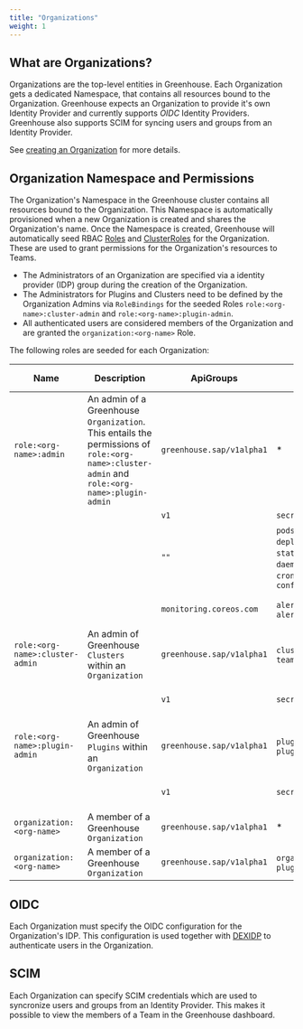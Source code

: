 ```yaml
---
title: "Organizations"
weight: 1
---
```


## What are Organizations?

Organizations are the top-level entities in Greenhouse. Each Organization gets a dedicated Namespace, that contains all resources bound to the Organization.
Greenhouse expects an Organization to provide it's own Identity Provider and currently supports _OIDC_ Identity Providers. Greenhouse also supports SCIM for syncing users and groups from an Identity Provider.

See [creating an Organization](./../../user-guides/organization/creation.md) for more details.

## Organization Namespace and Permissions

The Organization's Namespace in the Greenhouse cluster contains all resources bound to the Organization. This Namespace is automatically provisioned when a new Organization is created and shares the Organization's name.
Once the Namespace is created, Greenhouse will automatically seed RBAC [Roles](./../../../pkg/rbac/role.go) and [ClusterRoles](./../../../pkg/rbac/clusterrole.go) for the Organization. These are used to grant permissions for the Organization's resources to Teams.

- The Administrators of an Organization are specified via a identity provider (IDP) group during the creation of the Organization.
- The Administrators for Plugins and Clusters need to be defined by the Organization Admins via `RoleBindings` for the seeded Roles `role:<org-name>:cluster-admin` and `role:<org-name>:plugin-admin`.
- All authenticated users are considered members of the Organization and are granted the `organization:<org-name>` Role.

The following roles are seeded for each Organization:

| Name                            | Description                                                | ApiGroups                 | Resources                                                                                            | Verbs                       | Cluster scoped |
| ------------------------------- | ---------------------------------------------------------- | ------------------------- | ---------------------------------------------------------------------------------------------------- | --------------------------- | ---- |
| `role:<org-name>:admin`         | An admin of a Greenhouse `Organization`. This entails the permissions of `role:<org-name>:cluster-admin` and `role:<org-name>:plugin-admin`                    | `greenhouse.sap/v1alpha1` | \*                                                                                                   | \*                          | - |
|                                 |                                                            | `v1`                      | `secrets`                                                                                            | \*                          | - |
|                                 |                                                            | `""`                      | `pods`, `replicasets`, `deployments`, `statefulsets`, `daemonsets`, `cronjobs`, `jobs`, `configmaps` | `get`, `list`, `watch`      | - |
|                                 |                                                            | `monitoring.coreos.com`   | `alertmanagers`, `alertmanagerconfigs`                                                               | `get`, `list`, `watch`      | - |
| `role:<org-name>:cluster-admin` | An admin of Greenhouse `Clusters` within an `Organization` | `greenhouse.sap/v1alpha1` | `clusters`, `teamrolebindings`                                                                       | \*                          | - |
|                                 |                                                            | `v1`                      | `secrets`                                                                                            | `create`, `update`, `patch` | - |
| `role:<org-name>:plugin-admin`  | An admin of Greenhouse `Plugins` within an `Organization`  | `greenhouse.sap/v1alpha1` | `plugins`, `pluginpresets`                                                                           | \*                          | - |
|                                 |                                                            | `v1`                      | `secrets`                                                                                            | `create`, `update`, `patch` | - |
| `organization:<org-name>`        | A member of a Greenhouse `Organization`                    | `greenhouse.sap/v1alpha1` | \*                                                                                                   | `get`, `list`, `watch`      | - |
| `organization:<org-name>`       | A member of a Greenhouse `Organization`                    | `greenhouse.sap/v1alpha1` | `organizations`, `plugindefinitions`                                                                 | `get`, `list`, `watch`      | x |

## OIDC

Each Organization must specify the OIDC configuration for the Organization's IDP. This configuration is used together with [DEXIDP](https://dexidp.io/) to authenticate users in the Organization.

## SCIM

Each Organization can specify SCIM credentials which are used to syncronize users and groups from an Identity Provider. This makes it possible to view the members of a Team in the Greenhouse dashboard.
